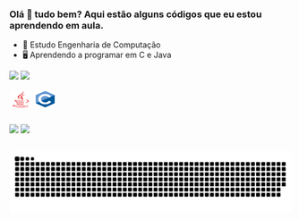 ### Olá 👋 tudo bem? Aqui estão alguns códigos que eu estou aprendendo em aula. 

- 🏫 Estudo Engenharia de Computação
- 🖥️ Aprendendo a programar em C e Java

<picture>
  <source
    height=170 align="" srcset="https://github-readme-stats.vercel.app/api?username=inmartins&show_icons=true&theme=radical"
    media="(prefers-color-scheme: dark)"
  />
  <source
    srcset="https://github-readme-stats.vercel.app/api?username=inmartins&show_icons=true"
    media="(prefers-color-scheme: light), (prefers-color-scheme: no-preference)"
  />
  <img src="https://github-readme-stats.vercel.app/api?username=inmartins&show_icons=true" />
</picture>
<a href="https://github.com/inmartins/convoychat">
  <img height=170 align="" src="https://github-readme-stats.vercel.app/api/top-langs?username=inmartins&layout=compact&langs_count=8&card_width=200&theme=radical" />
</a>
<div style="display: inline_block"><br>
  <img align="center" alt="Bela-Java" height="30" width="40" src="https://raw.githubusercontent.com/devicons/devicon/master/icons/java/java-plain.svg">
  <img align="center" alt="Bela-C" height="30" width="40" src="https://raw.githubusercontent.com/devicons/devicon/master/icons/c/c-original.svg">
</div>

  ##

  <a href = "mailto:inmartins12052003@gmail.com@gmail.com"><img src="https://img.shields.io/badge/-Gmail-%23333?style=for-the-badge&logo=gmail&logoColor=red" target="_blank"></a>
  <a href="https://www.linkedin.com/in/inmartins18" target="_blank"><img src="https://img.shields.io/badge/-LinkedIn-%230077B5?style=for-the-badge&logo=linkedin&logoColor=white" target="_blank"></a> 
  
  ##

<picture>
  <source media="(prefers-color-scheme: dark)" srcset="https://raw.githubusercontent.com/inmartins/inmartins/output/github-contribution-grid-snake-dark.svg">
  <source media="(prefers-color-scheme: light)" srcset="https://raw.githubusercontent.com/inmartins/inmartins/output/github-contribution-grid-snake.svg">
  <img alt="github contribution grid snake animation" src="https://raw.githubusercontent.com/inmartins/inmartins/output/github-contribution-grid-snake.svg">
</picture>
